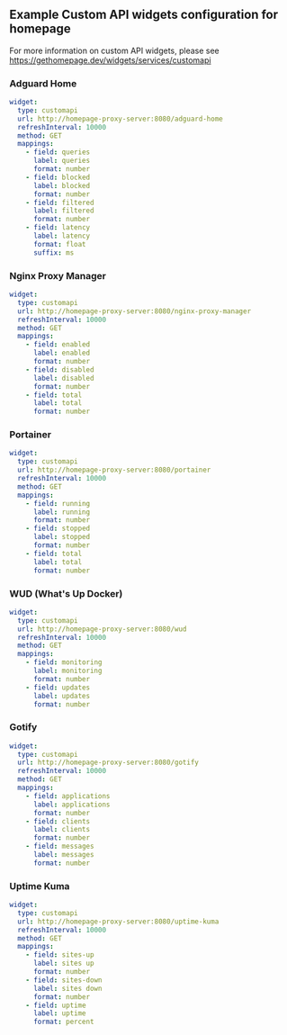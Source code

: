 ## Example Custom API widgets configuration for homepage

For more information on custom API widgets, please see https://gethomepage.dev/widgets/services/customapi

### Adguard Home

```yaml
widget:
  type: customapi
  url: http://homepage-proxy-server:8080/adguard-home
  refreshInterval: 10000
  method: GET
  mappings:
    - field: queries
      label: queries
      format: number
    - field: blocked
      label: blocked
      format: number
    - field: filtered
      label: filtered
      format: number
    - field: latency
      label: latency
      format: float
      suffix: ms
```

### Nginx Proxy Manager

```yaml
widget:
  type: customapi
  url: http://homepage-proxy-server:8080/nginx-proxy-manager
  refreshInterval: 10000
  method: GET
  mappings:
    - field: enabled
      label: enabled
      format: number
    - field: disabled
      label: disabled
      format: number
    - field: total
      label: total
      format: number
```

### Portainer

```yaml
widget:
  type: customapi
  url: http://homepage-proxy-server:8080/portainer
  refreshInterval: 10000
  method: GET
  mappings:
    - field: running
      label: running
      format: number
    - field: stopped
      label: stopped
      format: number
    - field: total
      label: total
      format: number
```

### WUD (What's Up Docker)

```yaml
widget:
  type: customapi
  url: http://homepage-proxy-server:8080/wud
  refreshInterval: 10000
  method: GET
  mappings:
    - field: monitoring
      label: monitoring
      format: number
    - field: updates
      label: updates
      format: number
```

### Gotify

```yaml
widget:
  type: customapi
  url: http://homepage-proxy-server:8080/gotify
  refreshInterval: 10000
  method: GET
  mappings:
    - field: applications
      label: applications
      format: number
    - field: clients
      label: clients
      format: number
    - field: messages
      label: messages
      format: number
```

### Uptime Kuma

```yaml
widget:
  type: customapi
  url: http://homepage-proxy-server:8080/uptime-kuma
  refreshInterval: 10000
  method: GET
  mappings:
    - field: sites-up
      label: sites up
      format: number
    - field: sites-down
      label: sites down
      format: number
    - field: uptime
      label: uptime
      format: percent
```

